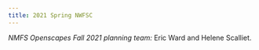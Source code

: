 ```yaml
---
title: 2021 Spring NWFSC
---
```


*NMFS Openscapes Fall 2021 planning team:*  Eric Ward and Helene Scalliet. 

